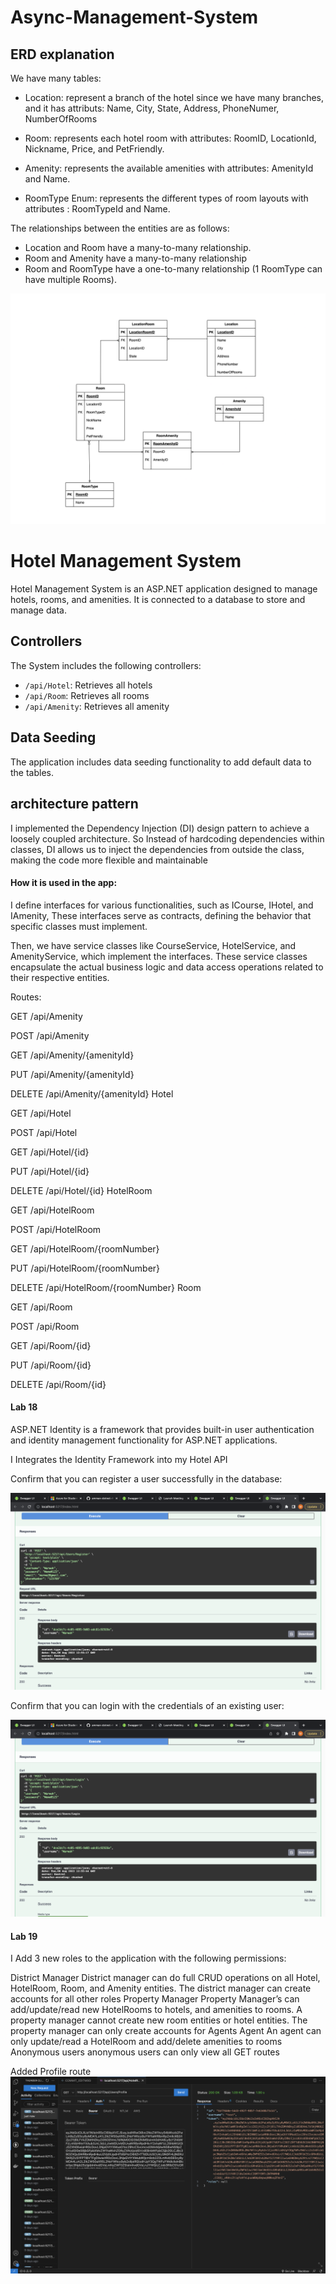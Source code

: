 # Async-Management-System


## ERD explanation

We have many tables:
- Location: represent a branch of the hotel since we have many branches, and it has attributs: Name, City, State, Address, PhoneNumer, NumberOfRooms

- Room: represents each hotel room with attributes: RoomID, LocationId, Nickname, Price, and PetFriendly.

- Amenity: represents the available amenities with attributes: AmenityId and Name.

- RoomType Enum: represents the different types of room layouts with attributes : RoomTypeId and Name.


The relationships between the entities are as follows:

- Location and Room have a many-to-many relationship.
- Room and Amenity have a many-to-many relationship 
- Room and RoomType have a one-to-many relationship (1 RoomType can have multiple Rooms).







![ERD](lab11.png)


# Hotel Management System

Hotel Management System is an ASP.NET application designed to manage hotels, rooms, and amenities.
It is connected to a database to store and manage data.





## Controllers

The System includes the following controllers:

- `/api/Hotel`: Retrieves all hotels
- `/api/Room`: Retrieves all rooms
- `/api/Amenity`: Retrieves all amenity




## Data Seeding

The application includes data seeding functionality to add default data to the tables.





## architecture pattern
I implemented the Dependency Injection (DI) design pattern to achieve a loosely coupled architecture. 
So Instead of hardcoding dependencies within classes, DI allows us to inject the dependencies from outside the class, making the code more flexible and maintainable




#### How it is used in the app:
I define interfaces for various functionalities, such as ICourse, IHotel, and IAmenity, These interfaces serve as contracts, defining the behavior that specific classes must implement.

Then, we have service classes like CourseService, HotelService, and AmenityService, which implement the interfaces. These service classes encapsulate the actual business logic and data access operations related to their respective entities.





Routes: 

GET
/api/Amenity

POST
/api/Amenity

GET
/api/Amenity/{amenityId}

PUT
/api/Amenity/{amenityId}

DELETE
/api/Amenity/{amenityId}
Hotel


GET
/api/Hotel

POST
/api/Hotel

GET
/api/Hotel/{id}

PUT
/api/Hotel/{id}

DELETE
/api/Hotel/{id}
HotelRoom


GET
/api/HotelRoom

POST
/api/HotelRoom

GET
/api/HotelRoom/{roomNumber}

PUT
/api/HotelRoom/{roomNumber}

DELETE
/api/HotelRoom/{roomNumber}
Room


GET
/api/Room

POST
/api/Room

GET
/api/Room/{id}

PUT
/api/Room/{id}

DELETE
/api/Room/{id}



#### Lab 18

ASP.NET Identity is a framework that provides built-in user authentication and identity management functionality for ASP.NET applications.



I Integrates the Identity Framework into my Hotel API

Confirm that you can register a user successfully in the database:

![ERD](./register.png)



Confirm that you can login with the credentials of an existing user: 

![ERD](./login.png)

#### Lab 19


I Add 3 new roles to the application with the following permissions:

District Manager
District manager can do full CRUD operations on all Hotel, HotelRoom, Room, and Amenity entities.
The district manager can create accounts for all other roles
Property Manager
Property Manager’s can add/update/read new HotelRooms to hotels, and amenities to rooms. A property manager cannot create new room entities or hotel entities.
The property manager can only create accounts for Agents
Agent
An agent can only update/read a HotelRoom and add/delete amenities to rooms
Anonymous users
anonymous users can only view all GET routes


Added Profile route
![ERD](./Screen%20Shot%202023-08-11%20at%205.45.30%20PM.png)
